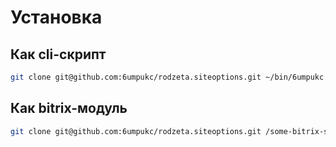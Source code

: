 
# Установка

## Как cli-скрипт

```bash
git clone git@github.com:6umpukc/rodzeta.siteoptions.git ~/bin/6umpukc && cd ~/bin/6umpukc/bin && chmod +x bx && MSYS=winsymlinks:native ./bx install
```

## Как bitrix-модуль

```bash
git clone git@github.com:6umpukc/rodzeta.siteoptions.git /some-bitrix-site/bitrix/modules/rodzeta.siteoptions
```
